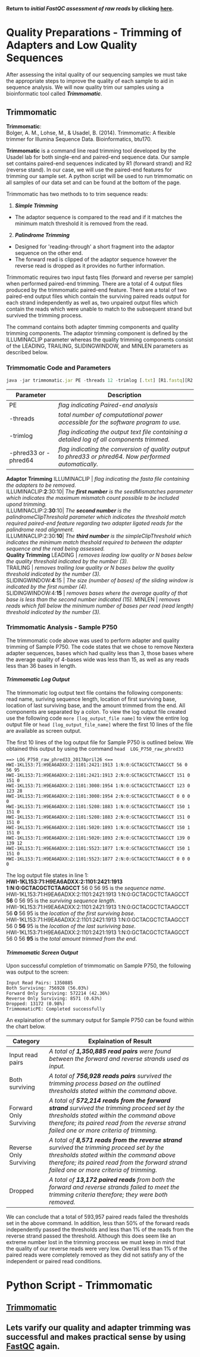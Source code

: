 #### Return to *initial FastQC assessment of raw reads* by clicking [here](https://github.com/rszymkiewicz/Comparison_of_Mappers/blob/master/3_Quality_Preparations_Inital_FastQC.md).  

# Quality Preparations - Trimming of Adapters and Low Quality Sequences

After assessing the inital quality of our sequencing samples we must take the appropriate steps to improve the quality of each sample to aid in sequence analysis. We will now quality trim our samples using a bioinformatic tool called ***Trimmomatic***.

## Trimmomatic 
**Trimmomatic**:  
Bolger, A. M., Lohse, M., & Usadel, B. (2014). Trimmomatic: A flexible trimmer for Illumina Sequence Data. Bioinformatics, btu170.

**Trimmomatic** is a command line read trimming tool developed by the Usadel lab for both single-end and paired-end sequence data. Our sample set contains paired-end sequences indicated by R1 (forward strand) and R2 (reverse stand). In our case, we will use the paired-end features for trimming our sample set. A python script will be used to run trimmomatic on all samples of our data set and can be found at the bottom of the page.


Trimmomatic has two methods to to trim sequence reads:  
1.  ***Simple Trimming*** 
- The adaptor sequence is compared to the read and if it matches the minimum match threshold it is removed from the read.
2.  ***Palindrome Trimming***
- Designed for 'reading-through' a short fragment into the adaptor sequence on the other end. 
- The forward read is clipped of the adaptor sequence however the reverse read is dropped as it provides no further information. 

Trimmomatic requires two input fastq files (forward and reverse per sample) when performed paired-end trimming. There are a total of 4 output files produced by the trimmomatic paired-end feature. There are a total of two paired-end output files which contain the surviving paired reads output for each strand independently as well as, two unpaired output files which contain the reads which were unable to match to the subsequent strand but survived the trimming process.  

The command contains both adapter timming components and quality trimming components. The adaptor trimming component is defined by the ILLUMINACLIP parameter whereas the quality trimming components consist of the LEADING, TRAILING, SLIDINGWINDOW, and MINLEN parameters as described below.  

### Trimmomatic Code and Parameters
```javascript
java -jar trimmomatic.jar PE -threads 12 -trimlog [.txt] [R1.fastq][R2.fastq] [forward_paired.fastq.gz][forward_unpaired.fastq.gz] [reverse_paired.fastq.gz][reverse_unpaired.fastq.gz] ILLUMINACLIP:/home/rachelle/bin/trimmomatic-master/adapters/NexteraPE-PE.fa:2:30:10 LEADING:3 TRAILING:3 SLIDINGWINDOW:4:15 MINLEN:36
```    


Parameter | Description  
----------|------------  
PE | *flag indicating Paired-end analysis*
-threads | *total number of computational power accessible for the software program to use.*  
-trimlog | *flag indicating the output text file containing a detailed log of all components trimmed.*  
-phred33 or -phred64 | *flag indicating the conversion of quality output to phred33 or phred64. Now performed automatically.*
**Adaptor Trimming**
ILLUMINACLIP | *flag indicating the fasta file containing the adapters to be removed.*  
ILLUMINACLIP:**2**:30:10| *The **first number** is the seedMismatches parameter which indicates the maximum mismatch count possible to be included upond trimming.*  
ILLUMINACLIP:2:**30**:10| *The **second number** is the palindromeClipThreshold parameter which indicates the threshold match required paired-end feature regarding two adapter ligated reads for the palindrome read alignment.*  
ILLUMINACLIP:2:30:**10**| *The **third number** is the simpleClipThreshold which indicates the minimum match theshold required to between the adapter sequence and the read being assessed.*  
**Quality Trimming**
LEADING | *removes leading low quality or N bases below the quality threshold indicated by the number (3).*  
TRAILING | *removes trailing low quality or N bases below the quality threshold indicated by the number (3).*  
SLIDINGWINDOW:**4**:15 |  *The size (number of bases) of the sliding window is indicated by the first number (4).*    
SLIDINGWINDOW:4:**15** |  *removes bases where the average quality of that base is less than the second number indicated (15).*
MINLEN | *removes reads which fall below the minimum number of bases per read (read length) threshold indicated by the number (3).*  

### Trimmomatic Analysis - Sample P750
The trimmomatic code above was used to perform adapter and quality trimming of Sample P750. The code states that we chose to remove Nextera adapter sequences, bases which had quality less than 3, those bases where the average quality of 4-bases wide was less than 15, as well as any reads less than 36 bases in length.  

#### *Trimmomatic Log Output*
The trimmomatic log output text file contains the following components: read name, suriving sequence length, location of first surviving base, location of last surviving base, and the amount trimmed from the end. All components are separated by a colon. To view the log output file created use the following code ```more [log_output_file name]``` to view the entire log output file or ```head [log_output_file_name]``` where the first 10 lines of the file are available as screen output.   

The first 10 lines of the log output file for Sample P750 is outlined below. We obtained this output by using the command ```head 
LOG_P750_raw_phred33```
```
==> LOG_P750_raw_phred33_2017April26 <==
HWI-1KL153:71:H9EA6ADXX:2:1101:2421:1913 1:N:0:GCTACGCTCTAAGCCT 56 0 56 95
HWI-1KL153:71:H9EA6ADXX:2:1101:2421:1913 2:N:0:GCTACGCTCTAAGCCT 151 0 151 0
HWI-1KL153:71:H9EA6ADXX:2:1101:3008:1954 1:N:0:GCTACGCTCTAAGCCT 123 0 123 28
HWI-1KL153:71:H9EA6ADXX:2:1101:3008:1954 2:N:0:GCTACGCTCTAAGCCT 0 0 0 0
HWI-1KL153:71:H9EA6ADXX:2:1101:5208:1883 1:N:0:GCTACGCTCTAAGCCT 150 1 151 0
HWI-1KL153:71:H9EA6ADXX:2:1101:5208:1883 2:N:0:GCTACGCTCTAAGCCT 151 0 151 0
HWI-1KL153:71:H9EA6ADXX:2:1101:5020:1893 1:N:0:GCTACGCTCTAAGCCT 150 1 151 0
HWI-1KL153:71:H9EA6ADXX:2:1101:5020:1893 2:N:0:GCTACGCTCTAAGCCT 139 0 139 12
HWI-1KL153:71:H9EA6ADXX:2:1101:5523:1877 1:N:0:GCTACGCTCTAAGCCT 150 1 151 0
HWI-1KL153:71:H9EA6ADXX:2:1101:5523:1877 2:N:0:GCTACGCTCTAAGCCT 0 0 0 0
```
The log output file states in line 1:  
**HWI-1KL153:71:H9EA6ADXX:2:1101:2421:1913 1:N:0:GCTACGCTCTAAGCCT** 56 0 56 95 is the *sequence name*.  
HWI-1KL153:71:H9EA6ADXX:2:1101:2421:1913 1:N:0:GCTACGCTCTAAGCCT **56** 0 56 95 is the *surviving sequence length*.  
HWI-1KL153:71:H9EA6ADXX:2:1101:2421:1913 1:N:0:GCTACGCTCTAAGCCT 56 **0** 56 95 is the *location of the first surviving base*.  
HWI-1KL153:71:H9EA6ADXX:2:1101:2421:1913 1:N:0:GCTACGCTCTAAGCCT 56 0 **56** 95 is the *location of the last suriviving base*.  
HWI-1KL153:71:H9EA6ADXX:2:1101:2421:1913 1:N:0:GCTACGCTCTAAGCCT 56 0 56 **95** is the *total amount trimmed from the end*.  

#### *Trimmomatic Screen Output*
Upon successful completion of trimmomatic on Sample P750, the following was output to the screen:  
```
Input Read Pairs: 1350885   
Both Surviving: 756928 (56.03%)   
Forward Only Surviving: 572214 (42.36%)   
Reverse Only Surviving: 8571 (0.63%)   
Dropped: 13172 (0.98%)  
TrimmomaticPE: Completed successfully  
```  
An explaination of the summary output for Sample P750 can be found within the chart below.  

Category | Explaination of Result  
---------|------------------------  
Input read pairs | *A total of **1,350,885 read pairs** were found between the forward and reverse strands used as input.*  
Both surviving | *A total of **756,928 reads pairs** survived the trimming process based on the outlined thresholds stated within the command above.*  
Forward Only Surviving | *A total of **572,214 reads from the forward strand** survived the trimming proceed set by the thresholds stated within the command above therefore; its paired read from the reverse strand failed one or more criteria of trimming.*  
Reverse Only Surviving | *A total of **8,571 reads from the reverse strand** survived the trimming proceed set by the thresholds stated within the command above therefore; its paired read from the forward strand failed one or more criteria of trimming.*  
Dropped | *A total of **13,172 paired reads** from both the forward and reverse strands failed to meet the trimming criteria therefore; they were both removed.*  

We can conclude that a total of 593,957 paired reads failed the thresholds set in the above command. In addition, less than 50% of the forward reads independently passed the thresholds and less than 1% of the reads from the reverse strand passed the threshold. Although this does seem like an extreme number lost in the trimming proccess we must keep in mind that the quality of our reverse reads were very low. Overall less than 1% of the paired reads were completely removed as they did not satisfy any of the independent or paired read conditions.  

# Python Script - Trimmomatic
## [Trimmomatic](https://github.com/rszymkiewicz/Comparison_of_Mappers/blob/master/Trimmomatic.py)

## Lets varify our quality and adapter trimming was successful and makes practical sense by using [FastQC](https://github.com/rszymkiewicz/Comparison_of_Mappers/blob/master/5_Quality_Preparations_FastQC_CheckAfterTrimming.md) again.  
